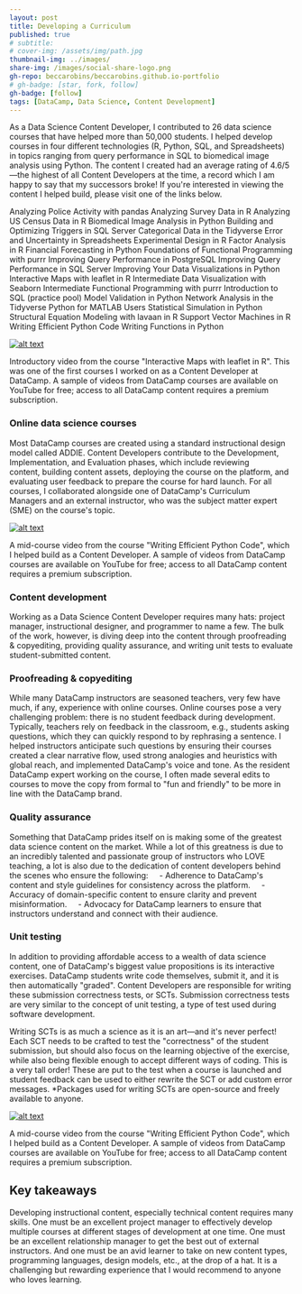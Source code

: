 ```yaml
---
layout: post
title: Developing a Curriculum
published: true
# subtitle:
# cover-img: /assets/img/path.jpg
thumbnail-img: ../images/
share-img: /images/social-share-logo.png
gh-repo: beccarobins/beccarobins.github.io-portfolio
# gh-badge: [star, fork, follow]
gh-badge: [follow]
tags: [DataCamp, Data Science, Content Development]
---
```


As a Data Science Content Developer, I contributed to 26 data science courses that have helped more than 50,000 students. I helped develop courses in four different technologies (R, Python, SQL, and Spreadsheets) in topics ranging from query performance in SQL to biomedical image analysis using Python. The content I created had an average rating of 4.6/5—the highest of all Content Developers at the time, a record which I am happy to say that my successors broke! If you're interested in viewing the content I helped build, please visit one of the links below.

​​​​​​​Analyzing Police Activity with pandas
Analyzing Survey Data in R
Analyzing US Census Data in R
Biomedical Image Analysis in Python
Building and Optimizing Triggers in SQL Server
Categorical Data in the Tidyverse
Error and Uncertainty in Spreadsheets
Experimental Design in R
Factor Analysis in R
Financial Forecasting in Python
Foundations of Functional Programming with purrr
Improving Query Performance in PostgreSQL​​​​​​​
Improving Query Performance in SQL Server​​​​​​​
Improving Your Data Visualizations in Python
Interactive Maps with leaflet in R
Intermediate Data Visualization with Seaborn
Intermediate Functional Programming with purrr
Introduction to SQL (practice pool)
Model Validation in Python
Network Analysis in the Tidyverse
Python for MATLAB Users
Statistical Simulation in Python
Structural Equation Modeling with lavaan in R
Support Vector Machines in R
Writing Efficient Python Code
Writing Functions in Python

[![alt text](https://img.youtube.com/vi/video-id/0.jpg)](https://www.youtube.com/embed/CUZ6oSLTzlc)

<figcaption  class="caption">Introductory video from the course "Interactive Maps with leaflet in R". This was one of the first courses I worked on as a Content Developer at DataCamp. A sample of videos from DataCamp courses are available on YouTube for free; access to all DataCamp content requires a premium subscription.</figcaption>

### Online data science courses
Most DataCamp courses are created using a standard instructional design model called ADDIE. Content Developers contribute to the Development, Implementation, and Evaluation phases, which include reviewing content, building content assets, deploying the course on the platform, and evaluating user feedback to prepare the course for hard launch.​​​​​​​
For all courses, I collaborated alongside one of DataCamp's Curriculum Managers and an external instructor, who was the subject matter expert (SME) on the course's topic.

[![alt text](https://img.youtube.com/vi/video-id/0.jpg)](https://www.youtube.com/embed/v6yf43eOqjM)

<figcaption  class="caption">A mid-course video from the course "Writing Efficient Python Code", which I helped build as a Content Developer. A sample of videos from DataCamp courses are available on YouTube for free; access to all DataCamp content requires a premium subscription.</figcaption>

### Content development
Working as a Data Science Content Developer requires many hats: project manager, instructional designer, and programmer to name a few. The bulk of the work, however, is diving deep into the content through proofreading & copyediting, providing quality assurance, and writing unit tests to evaluate student-submitted content.

### Proofreading & copyediting
While many DataCamp instructors are seasoned teachers, very few have much, if any, experience with online courses. Online courses pose a very challenging problem: there is no student feedback during development. Typically, teachers rely on feedback in the classroom, e.g., students asking questions, which they can quickly respond to by rephrasing a sentence. I helped instructors anticipate such questions by ensuring their courses created a clear narrative flow, used strong analogies and heuristics with global reach, and implemented DataCamp's voice and tone. As the resident DataCamp expert working on the course, I often made several edits to courses to move the copy from formal to "fun and friendly" to be more in line with the DataCamp brand.

### Quality assurance
Something that DataCamp prides itself on is making some of the greatest data science content on the market. While a lot of this greatness is due to an incredibly talented and passionate group of instructors who LOVE teaching, a lot is also due to the dedication of content developers behind the scenes who ensure the following:
    - Adherence to DataCamp's content and style guidelines for consistency across the platform.
    - Accuracy of domain-specific content to ensure clarity and prevent misinformation.
    - Advocacy for DataCamp learners to ensure that instructors understand and connect with their audience.

### Unit testing
In addition to providing affordable access to a wealth of data science content, one of DataCamp's biggest value propositions is its interactive exercises. DataCamp students write code themselves, submit it, and it is then automatically "graded". Content Developers are responsible for writing these submission correctness tests, or SCTs. Submission correctness tests are very similar to the concept of unit testing, a type of test used during software development.

Writing SCTs is as much a science as it is an art—and it's never perfect! Each SCT needs to be crafted to test the "correctness" of the student submission, but should also focus on the learning objective of the exercise, while also being flexible enough to accept different ways of coding. This is a very tall order! These are put to the test when a course is launched and student feedback can be used to either rewrite the SCT or add custom error messages.​​​​​​​
*Packages used for writing SCTs are open-source and freely available to anyone.

[![alt text](https://img.youtube.com/vi/video-id/0.jpg)](https://youtu.be/syWOP_u37ZA)

<figcaption  class="caption">A mid-course video from the course "Writing Efficient Python Code", which I helped build as a Content Developer. A sample of videos from DataCamp courses are available on YouTube for free; access to all DataCamp content requires a premium subscription.</figcaption>

## Key takeaways
Developing instructional content, especially technical content requires many skills. One must be an excellent project manager to effectively develop multiple courses at different stages of development at one time. One must be an excellent relationship manager to get the best out of external instructors. And one must be an avid learner to take on new content types, programming languages, design models, etc., at the drop of a hat. It is a challenging but rewarding experience that I would recommend to anyone who loves learning.
